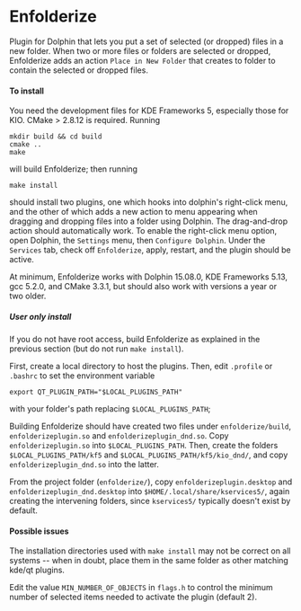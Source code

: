 # Enfolderize

Plugin for Dolphin that lets you put a set of selected (or dropped) files in a new folder. When two or more files or folders are selected or dropped, Enfolderize adds an action `Place in New Folder` that creates to folder to contain the selected or dropped files.

#### To install

You need the development files for KDE Frameworks 5, especially those for KIO. CMake > 2.8.12 is required. Running

    mkdir build && cd build
    cmake ..
    make

will build Enfolderize; then running

    make install

should install two plugins, one which hooks into dolphin's right-click menu, and the other of which adds a new action to menu appearing when dragging and dropping files into a folder using Dolphin. The drag-and-drop action should automatically work. To enable the right-click menu option, open Dolphin, the `Settings` menu, then `Configure Dolphin`. Under the `Services` tab, check off `Enfolderize`, apply, restart, and the plugin should be active.

At minimum, Enfolderize works with Dolphin 15.08.0, KDE Frameworks 5.13, gcc 5.2.0, and CMake 3.3.1, but should also work with versions a year or two older.

##### User only install

If you do not have root access, build Enfolderize as explained in the previous section (but do not run `make install`).

First, create a local directory to host the plugins. Then, edit `.profile` or `.bashrc` to set the environment variable

    export QT_PLUGIN_PATH="$LOCAL_PLUGINS_PATH"

with your folder's path replacing `$LOCAL_PLUGINS_PATH`;

Building Enfolderize should have created two files under `enfolderize/build`, `enfolderizeplugin.so` and `enfolderizeplugin_dnd.so`. Copy `enfolderizeplugin.so` into `$LOCAL_PLUGINS_PATH`. Then, create the folders `$LOCAL_PLUGINS_PATH/kf5` and `$LOCAL_PLUGINS_PATH/kf5/kio_dnd/`, and copy `enfolderizeplugin_dnd.so` into the latter.

From the project folder (`enfolderize/`), copy `enfolderizeplugin.desktop` and `enfolderizeplugin_dnd.desktop` into `$HOME/.local/share/kservices5/`, again creating the intervening folders, since `kservices5/` typically doesn't exist by default.

#### Possible issues

The installation directories used with `make install` may not be correct on all systems -- when in doubt, place them in the same folder as other matching kde/qt plugins.

Edit the value `MIN_NUMBER_OF_OBJECTS` in `flags.h` to control the minimum number of selected items needed to activate the plugin (default 2).
